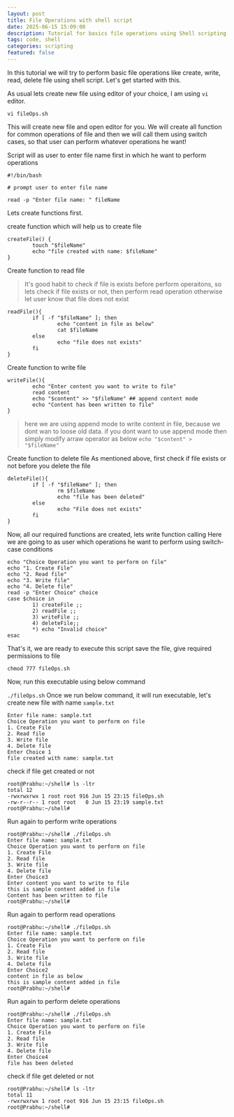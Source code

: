 ```yaml
---
layout: post
title: File Operations with shell script
date: 2025-06-15 15:09:00
description: Tutorial for basics file operations using Shell scripting
tags: code, shell
categories: scripting
featured: false
---
```


In this tutorial we will try to perform basic file operations like create, write, read, delete file using shell script.
Let's get started with this. 

As usual lets create new file using editor of your choice, I am using `vi` editor.

`vi fileOps.sh`

This will create new file and open editor for you.
We will create all function for common operations of file and then we will call them using switch cases, so that user can perform whatever operations he want!

Script will as user to enter file name first in which he want to perform operations 

```
#!/bin/bash

# prompt user to enter file name

read -p "Enter file name: " fileName
```

Lets create functions first. 

create function which will help us to create file

```
createFile() {
        touch "$fileName"
        echo "file created with name: $fileName"
}
```

Create function to read file
> It's good habit to check if file is exists before perform operaitons, so lets check if file exists or not, then perform read operation
> otherwise let user know that file does not exist

```
readFile(){
        if [ -f "$fileName" ]; then
                echo "content in file as below"
                cat $fileName
        else
                echo "file does not exists"
        fi
}
```
Create function to write file
```
writeFile(){
        echo "Enter content you want to write to file"
        read content
        echo "$content" >> "$fileName" ## append content mode
        echo "Content has been written to file"
}
```
> here we are using append mode to write content in file, because we dont wan to loose old data.
> if you dont want to use append mode then simply modify arraw operator as below
>  `echo "$content" > "$fileName"`

Create function to delete file
As mentioned above, first check if file exists or not before you delete the file
```
deleteFile(){
        if [ -f "$fileName" ]; then
                rm $fileName
                echo "file has been deleted"
        else
                echo "File does not exists"
        fi
}
```

Now, all our required functions are created, lets write function calling
Here we are going to as user which operations he want to perform using switch-case conditions
```
echo "Choice Operation you want to perform on file"
echo "1. Create File"
echo "2. Read file"
echo "3. Write file"
echo "4. Delete file"
read -p "Enter Choice" choice
case $choice in
        1) createFile ;;
        2) readFile ;;
        3) writeFile ;;
        4) deleteFile;;
        *) echo "Invalid choice"
esac
```

That's it, we are ready to execute this script
save the file, give required permissions to file

`chmod 777 fileOps.sh`

Now, run this executable using below command

`./fileOps.sh`
Once we run below command, it will run executable, let's create new file with name `sample.txt`

```
Enter file name: sample.txt
Choice Operation you want to perform on file
1. Create File
2. Read file
3. Write file
4. Delete file
Enter Choice 1
file created with name: sample.txt
```
check if file get created or not
```
root@Prabhu:~/shell# ls -ltr
total 12
-rwxrwxrwx 1 root root 916 Jun 15 23:15 fileOps.sh
-rw-r--r-- 1 root root   0 Jun 15 23:19 sample.txt
root@Prabhu:~/shell#

```

Run again to perform write operations 
```
root@Prabhu:~/shell# ./fileOps.sh
Enter file name: sample.txt
Choice Operation you want to perform on file
1. Create File
2. Read file
3. Write file
4. Delete file
Enter Choice3
Enter content you want to write to file
this is sample content added in file
Content has been written to file
root@Prabhu:~/shell#
```

Run again to perform read operations
```
root@Prabhu:~/shell# ./fileOps.sh
Enter file name: sample.txt
Choice Operation you want to perform on file
1. Create File
2. Read file
3. Write file
4. Delete file
Enter Choice2
content in file as below
this is sample content added in file
root@Prabhu:~/shell#
```

Run again to perform delete operations 
```
root@Prabhu:~/shell# ./fileOps.sh
Enter file name: sample.txt
Choice Operation you want to perform on file
1. Create File
2. Read file
3. Write file
4. Delete file
Enter Choice4
file has been deleted
```
check if file get deleted or not 
```
root@Prabhu:~/shell# ls -ltr
total 11
-rwxrwxrwx 1 root root 916 Jun 15 23:15 fileOps.sh
root@Prabhu:~/shell#
```






